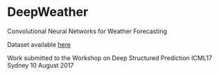 # DeepWeather
Convolutional Neural Networks for Weather Forecasting

Dataset available [here](https://drive.google.com/drive/folders/0Bz9Qn6v9YXsoYnUzUmpUeVlrRk0?usp=sharing)

Work submitted to the Workshop on Deep Structured Prediction
ICML17 Sydney 10 August 2017
